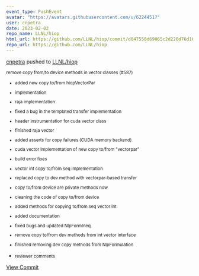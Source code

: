 ```yaml
---
event_type: PushEvent
avatar: "https://avatars.githubusercontent.com/u/6224451?"
user: cnpetra
date: 2023-02-02
repo_name: LLNL/hiop
html_url: https://github.com/LLNL/hiop/commit/d047558d69065c2d220d76d169188f7231826b58
repo_url: https://github.com/LLNL/hiop
---
```


<a href='https://github.com/cnpetra' target='_blank'>cnpetra</a> pushed to <a href='https://github.com/LLNL/hiop' target='_blank'>LLNL/hiop</a>

<small>remove copy from/to device methods in vector classes (#587)

* added new copy to/from hiopVectorPar

* implementation

* raja implementation

* fixed a bug in the templated transfer implementation

* header instrumentation for cuda vector class

* finished raja vector

* added asserts for copy failures (CUDA memory backend)

* cuda vector implementation of new copy to/from "vectorpar"

* build error fixes

* vector int copy to/from seq implementation

* replaced copy to dev method with vectorpar-based transfer

* copy to/from device are private methods now

* cleaning the code of copy to/from device

* added methods for copying to/from seq vector int

* added documentation

* fixed bugs and updated NlpFormIneq

* remove copy to/from dev methods from int vector interface

* finished removing dev copy methods from NlpFormulation

* reviewer comments</small>

<a href='https://github.com/LLNL/hiop/commit/d047558d69065c2d220d76d169188f7231826b58' target='_blank'>View Commit</a>